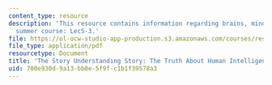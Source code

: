 ```yaml
---
content_type: resource
description: 'This resource contains information regarding brains, minds and machines
  summer course: Lec5-3.'
file: https://ol-ocw-studio-app-production.s3.amazonaws.com/courses/res-9-003-brains-minds-and-machines-summer-course-summer-2015/700e930d9a13bb0e5f9fc1b1f39578a3_MITRES_9_003SUM15_Lec5-3.pdf
file_type: application/pdf
resourcetype: Document
title: 'The Story Understanding Story: The Truth About Human Intelligence'
uid: 700e930d-9a13-bb0e-5f9f-c1b1f39578a3
---
```

